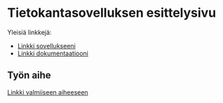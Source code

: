 # Tietokantasovelluksen esittelysivu

Yleisiä linkkejä:

* [Linkki sovellukseeni](http://momikko.users.cs.helsinki.fi/tsoha/)
* [Linkki dokumentaatiooni](https://github.com/mkmoisio/Tsoha-Muistilista/blob/master/doc/dokumentaatio.pdf)

## Työn aihe

[Linkki valmiiseen aiheeseen](http://advancedkittenry.github.io/suunnittelu_ja_tyoymparisto/aiheet/Muistilista.html) 
